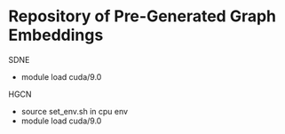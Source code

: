 # Repository of Pre-Generated Graph Embeddings

SDNE
* module load cuda/9.0

HGCN
* source set_env.sh in cpu env
* module load cuda/9.0